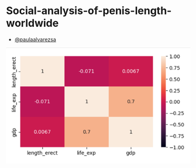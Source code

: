 # Social-analysis-of-penis-length-worldwide


- [@paulaalvarezsa](https://github.com/paulaalvarezsa)


![relationship_between_variables.png](https://github.com/paulaalvarezsa/Social-analysis-of-penis-length-worldwide/blob/main/images/relationship_between_variables.png)